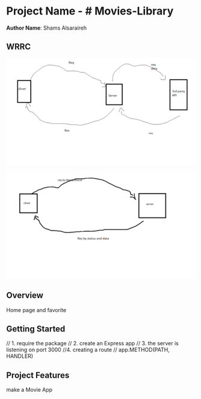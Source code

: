 
# Project Name - # Movies-Library


**Author Name**:  Shams Alsaraireh

## WRRC


![](/WRRC.png)




![](/Untitled.png) 

## Overview
Home page and favorite

## Getting Started
<!-- What are the steps that a user must take in order to build this app on their own machine and get it running? -->
// 1. require the package
// 2. create an Express app
// 3. the server is listening on port 3000
 //4. creating a route
// app.METHOD(PATH, HANDLER)

## Project Features
make a Movie App